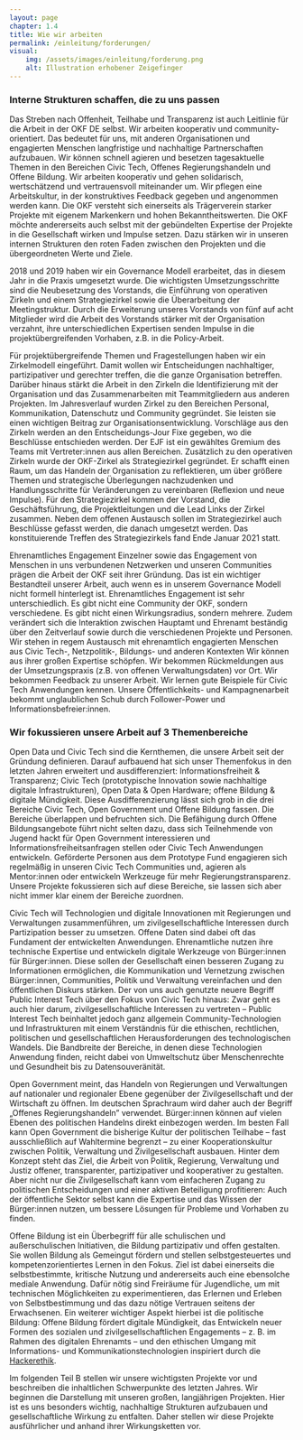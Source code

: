 ```yaml
---
layout: page
chapter: 1.4
title: Wie wir arbeiten
permalink: /einleitung/forderungen/
visual:
    img: /assets/images/einleitung/forderung.png
    alt: Illustration erhobener Zeigefinger
---
```


### Interne Strukturen schaffen, die zu uns passen

Das Streben nach Offenheit, Teilhabe und Transparenz ist auch Leitlinie für die Arbeit in der OKF DE selbst. Wir arbeiten kooperativ und community-orientiert. Das bedeutet für uns, mit anderen Organisationen und engagierten Menschen langfristige und nachhaltige Partnerschaften aufzubauen. Wir können schnell agieren und besetzen tagesaktuelle Themen in den Bereichen Civic Tech, Offenes Regierungshandeln und Offene Bildung. Wir arbeiten kooperativ und gehen solidarisch, wertschätzend und vertrauensvoll miteinander um. Wir pflegen eine Arbeitskultur, in der konstruktives Feedback gegeben und angenommen werden kann. Die OKF versteht sich einerseits als Trägerverein starker Projekte mit eigenem Markenkern und hohen Bekanntheitswerten. Die OKF möchte andererseits auch selbst mit der gebündelten Expertise der Projekte in die Gesellschaft wirken und Impulse setzen. Dazu stärken wir in unseren internen Strukturen den roten Faden zwischen den Projekten und die übergeordneten Werte und Ziele. 

2018 und 2019 haben wir ein Governance Modell erarbeitet, das in diesem Jahr in die Praxis umgesetzt wurde. Die wichtigsten Umsetzungsschritte sind die Neubesetzung des Vorstands, die Einführung von operativen Zirkeln und einem Strategiezirkel sowie die Überarbeitung der Meetingstruktur. Durch die Erweiterung unseres Vorstands von fünf auf acht Mitglieder wird die Arbeit des Vorstands stärker mit der Organisation verzahnt, ihre unterschiedlichen Expertisen senden Impulse in die projektübergreifenden Vorhaben, z.B. in die Policy-Arbeit. 

Für projektübergreifende Themen und Fragestellungen haben wir ein Zirkelmodell eingeführt. Damit wollen wir Entscheidungen nachhaltiger, partizipativer und gerechter treffen, die die ganze Organisation betreffen. Darüber hinaus stärkt die Arbeit in den Zirkeln die Identifizierung mit der Organisation und das Zusammenarbeiten mit Teammitgliedern aus anderen Projekten. Im Jahresverlauf wurden Zirkel zu den Bereichen Personal, Kommunikation, Datenschutz und Community gegründet. Sie leisten sie einen wichtigen Beitrag zur Organisationsentwicklung. Vorschläge aus den Zirkeln werden an den Entscheidungs-Jour Fixe gegeben, wo die Beschlüsse entschieden werden. Der EJF ist ein gewähltes Gremium des Teams mit Vertreter:innen aus allen Bereichen. Zusätzlich zu den operativen Zirkeln wurde der OKF-Zirkel als Strategiezirkel gegründet. Er schafft einen Raum, um das Handeln der Organisation zu reflektieren, um über größere Themen und strategische Überlegungen nachzudenken und Handlungsschritte für Veränderungen zu vereinbaren (Reflexion und neue Impulse). Für den Strategiezirkel kommen der Vorstand, die Geschäftsführung, die Projektleitungen und die Lead Links der Zirkel zusammen. Neben dem offenen Austausch sollen im Strategiezirkel auch Beschlüsse gefasst werden, die danach umgesetzt werden. Das konstituierende Treffen des Strategiezirkels fand Ende Januar 2021 statt.

Ehrenamtliches Engagement Einzelner sowie das Engagement von Menschen in uns verbundenen Netzwerken und unseren Communities prägen die Arbeit der OKF seit ihrer Gründung. Das ist ein wichtiger Bestandteil unserer Arbeit, auch wenn es in unserem Governance Modell nicht formell hinterlegt ist. Ehrenamtliches Engagement ist sehr unterschiedlich. Es gibt nicht eine Community der OKF, sondern verschiedene. Es gibt nicht einen Wirkungsradius, sondern mehrere. Zudem verändert sich die Interaktion zwischen Hauptamt und Ehrenamt beständig über den Zeitverlauf sowie durch die verschiedenen Projekte und Personen. Wir stehen in regem Austausch mit ehrenamtlich engagierten Menschen aus Civic Tech-, Netzpolitik-, Bildungs- und anderen Kontexten Wir können aus ihrer großen Expertise schöpfen. Wir bekommen Rückmeldungen aus der Umsetzungspraxis (z.B. von offenen Verwaltungsdaten) vor Ort. Wir bekommen Feedback zu unserer Arbeit. Wir lernen gute Beispiele für Civic Tech Anwendungen kennen. Unsere Öffentlichkeits- und Kampagnenarbeit bekommt unglaublichen Schub durch Follower-Power und Informationsbefreier:innen. 

### Wir fokussieren unsere Arbeit auf 3 Themenbereiche

Open Data und Civic Tech sind die Kernthemen, die unsere Arbeit seit der Gründung definieren. Darauf aufbauend hat sich unser Themenfokus in den letzten Jahren erweitert und ausdifferenziert: Informationsfreiheit & Transparenz; Civic Tech (prototypische Innovation sowie nachhaltige digitale Infrastrukturen), Open Data & Open Hardware; offene Bildung & digitale Mündigkeit. Diese Ausdifferenzierung lässt sich grob in die drei Bereiche Civic Tech, Open Government und Offene Bildung fassen. Die Bereiche überlappen und befruchten sich. Die Befähigung durch Offene Bildungsangebote führt nicht selten dazu, dass sich Teilnehmende von Jugend hackt für Open Government interessieren und Informationsfreiheitsanfragen stellen oder Civic Tech Anwendungen entwickeln. Geförderte Personen aus dem Prototype Fund engagieren sich regelmäßig in unseren Civic Tech Communities und, agieren als Mentor:innen oder entwickeln Werkzeuge für mehr Regierungstransparenz. Unsere Projekte fokussieren sich auf diese Bereiche, sie lassen sich aber nicht immer klar einem der Bereiche zuordnen. 

Civic Tech will Technologien und digitale Innovationen mit Regierungen und Verwaltungen zusammenführen, um zivilgesellschaftliche Interessen durch Partizipation besser zu umsetzen. Offene Daten sind dabei oft das Fundament der entwickelten Anwendungen. Ehrenamtliche nutzen ihre technische Expertise und entwickeln digitale Werkzeuge von Bürger:innen für Bürger:innen. Diese sollen der Gesellschaft einen besseren Zugang zu Informationen ermöglichen, die Kommunikation und Vernetzung zwischen Bürger:innen, Communities, Politik und Verwaltung vereinfachen und den öffentlichen Diskurs stärken. Der von uns auch genutzte neuere Begriff Public Interest Tech über den Fokus von Civic Tech hinaus: Zwar geht es auch hier darum, zivilgesellschaftliche Interessen zu vertreten – Public Interest Tech beinhaltet jedoch ganz allgemein Community-Technologien und Infrastrukturen mit einem Verständnis für die ethischen, rechtlichen, politischen und gesellschaftlichen Herausforderungen des technologischen Wandels. Die Bandbreite der Bereiche, in denen diese Technologien Anwendung finden, reicht dabei von Umweltschutz über Menschenrechte und Gesundheit bis zu Datensouveränität.

Open Government meint, das Handeln von Regierungen und Verwaltungen auf nationaler und regionaler Ebene gegenüber der Zivilgesellschaft und der Wirtschaft zu öffnen. Im deutschen Sprachraum wird daher auch der Begriff „Offenes Regierungshandeln” verwendet. Bürger:innen können auf vielen Ebenen des politischen Handelns direkt einbezogen werden. Im besten Fall kann Open Government die bisherige Kultur der politischen Teilhabe – fast ausschließlich auf Wahltermine begrenzt – zu einer Kooperationskultur zwischen Politik, Verwaltung und Zivilgesellschaft ausbauen. Hinter dem Konzept steht das Ziel, die Arbeit von Politik, Regierung, Verwaltung und Justiz offener, transparenter, partizipativer und kooperativer zu gestalten. Aber nicht nur die Zivilgesellschaft kann vom einfacheren Zugang zu politischen Entscheidungen und einer aktiven Beteiligung profitieren: Auch der öffentliche Sektor selbst kann die Expertise und das Wissen der Bürger:innen nutzen, um bessere Lösungen für Probleme und Vorhaben zu finden.

Offene Bildung ist ein Überbegriff für alle schulischen und außerschulischen Initiativen, die Bildung partizipativ und offen gestalten. Sie wollen Bildung als Gemeingut fördern und stellen selbstgesteuertes und kompetenzorientiertes Lernen in den Fokus. Ziel ist dabei einerseits die selbstbestimmte, kritische Nutzung und andererseits auch eine ebensolche mediale Anwendung. Dafür nötig sind Freiräume für Jugendliche, um mit technischen Möglichkeiten zu experimentieren, das Erlernen und Erleben von Selbstbestimmung und das dazu nötige Vertrauen seitens der Erwachsenen. Ein weiterer wichtiger Aspekt hierbei ist die politische Bildung: Offene Bildung fördert digitale Mündigkeit, das Entwickeln neuer Formen des sozialen und zivilgesellschaftlichen Engagements – z. B. im Rahmen des digitalen Ehrenamts – und den ethischen Umgang mit Informations- und Kommunikationstechnologien inspiriert durch die [Hackerethik](https://www.ccc.de/hackerethics).

Im folgenden Teil B stellen wir unsere wichtigsten Projekte vor und beschreiben die inhaltlichen Schwerpunkte des letzten Jahres. Wir beginnen die Darstellung mit unseren großen, langjährigen Projekten. Hier ist es uns besonders wichtig, nachhaltige Strukturen aufzubauen und gesellschaftliche Wirkung zu entfalten. Daher stellen wir diese Projekte ausführlicher und anhand ihrer Wirkungsketten vor.
